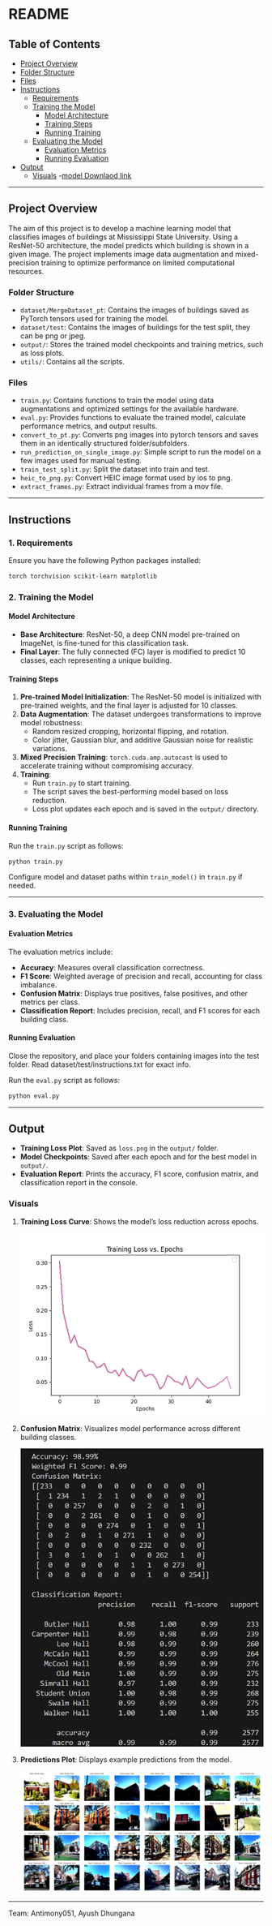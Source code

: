 # README
## Table of Contents
- [Project Overview](#project-overview)
- [Folder Structure](#folder-structure)
- [Files](#files)
- [Instructions](#instructions)
  - [Requirements](#1-requirements)
  - [Training the Model](#2-training-the-model)
    - [Model Architecture](#model-architecture)
    - [Training Steps](#training-steps)
    - [Running Training](#running-training)
  - [Evaluating the Model](#3-evaluating-the-model)
    - [Evaluation Metrics](#evaluation-metrics)
    - [Running Evaluation](#running-evaluation)
- [Output](#output)
  - [Visuals](#visuals)
-[model Downlaod link](https://raw.githubusercontent.com/Antimony051/visonchall/refs/heads/main/output/model.pth)
---
## Project Overview
The aim of this project is to develop a machine learning model that classifies images of buildings at Mississippi State University. Using a ResNet-50 architecture, the model predicts which building is shown in a given image. The project implements image data augmentation and mixed-precision training to optimize performance on limited computational resources.

### Folder Structure
- `dataset/MergeDataset_pt`: Contains the images of buildings saved as PyTorch tensors used for training the model.
- `dataset/test`: Contains the images of buildings for the test split, they can be png or jpeg.
- `output/`: Stores the trained model checkpoints and training metrics, such as loss plots.
- `utils/`: Contains all the scripts.

### Files
- `train.py`: Contains functions to train the model using data augmentations and optimized settings for the available hardware.
- `eval.py`: Provides functions to evaluate the trained model, calculate performance metrics, and output results.
- `convert_to_pt.py`: Converts png images into pytorch tensors and saves them in an identically structured folder/subfolders.
- `run_prediction_on_single_image.py`: Simple script to run the model on a few images used for manual testing.
- `train_test_split.py`: Split the dataset into train and test.
- `heic_to_png.py`: Convert HEIC image format used by ios to png.
- `extract_frames.py`: Extract individual frames from a mov file.
---

## Instructions

### 1. Requirements
Ensure you have the following Python packages installed:
```bash
torch torchvision scikit-learn matplotlib
```

### 2. Training the Model

#### Model Architecture
- **Base Architecture**: ResNet-50, a deep CNN model pre-trained on ImageNet, is fine-tuned for this classification task.
- **Final Layer**: The fully connected (FC) layer is modified to predict 10 classes, each representing a unique building.

#### Training Steps
1. **Pre-trained Model Initialization**: The ResNet-50 model is initialized with pre-trained weights, and the final layer is adjusted for 10 classes.
2. **Data Augmentation**: The dataset undergoes transformations to improve model robustness:
    - Random resized cropping, horizontal flipping, and rotation.
    - Color jitter, Gaussian blur, and additive Gaussian noise for realistic variations.
3. **Mixed Precision Training**: `torch.cuda.amp.autocast` is used to accelerate training without compromising accuracy.
4. **Training**: 
   - Run `train.py` to start training.
   - The script saves the best-performing model based on loss reduction.
   - Loss plot updates each epoch and is saved in the `output/` directory.

#### Running Training
Run the `train.py` script as follows:
```bash
python train.py
```
Configure model and dataset paths within `train_model()` in `train.py` if needed.

---

### 3. Evaluating the Model

#### Evaluation Metrics
The evaluation metrics include:
- **Accuracy**: Measures overall classification correctness.
- **F1 Score**: Weighted average of precision and recall, accounting for class imbalance.
- **Confusion Matrix**: Displays true positives, false positives, and other metrics per class.
- **Classification Report**: Includes precision, recall, and F1 scores for each building class.

#### Running Evaluation
Close the repository, and place your folders containing images into the test folder. Read dataset/test/instructions.txt for exact info.

Run the `eval.py` script as follows:
```bash
python eval.py
```

---

## Output
- **Training Loss Plot**: Saved as `loss.png` in the `output/` folder.
- **Model Checkpoints**: Saved after each epoch and for the best model in `output/`.
- **Evaluation Report**: Prints the accuracy, F1 score, confusion matrix, and classification report in the console.

### Visuals

1. **Training Loss Curve**: Shows the model’s loss reduction across epochs.

   ![Loss Curve](output/loss.png)

2. **Confusion Matrix**: Visualizes model performance across different building classes.

   ![Confusion Matrix](output/confusion_matrix.jpg)

3. **Predictions Plot**: Displays example predictions from the model.

   ![Predictions Plot](output/predictions_plot.png)

---

Team: Antimony051, Ayush Dhungana
